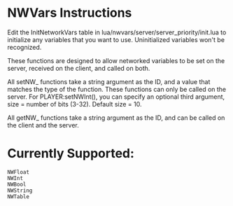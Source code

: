 # NWVars Instructions

Edit the InitNetworkVars table in lua/nwvars/server/server_priority/init.lua to initialize any variables that you want to use.
Uninitialized variables won't be recognized.

These functions are designed to allow networked variables to be set on the server, received on the client, and called on both.

All setNW_ functions take a string argument as the ID, and a value that matches the type of the function. These functions can only be called on the server.
For PLAYER:setNWInt(), you can specify an optional third argument, size = number of bits (3-32). Default size = 10.

All getNW_ functions take a string argument as the ID, and can be called on the client and the server.

# Currently Supported:

	NWFloat
	NWInt
	NWBool
	NWString
	NWTable
